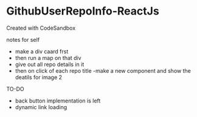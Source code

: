 # GithubUserRepoInfo-ReactJs

Created with CodeSandbox

notes for self

- make a div caard frst
- then run a map on that div
- give out all repo details in it
- then on click of each repo title
  -make a new component and show the deatils for image 2

TO-DO

- back button implementation is left
- dynamic link loading
